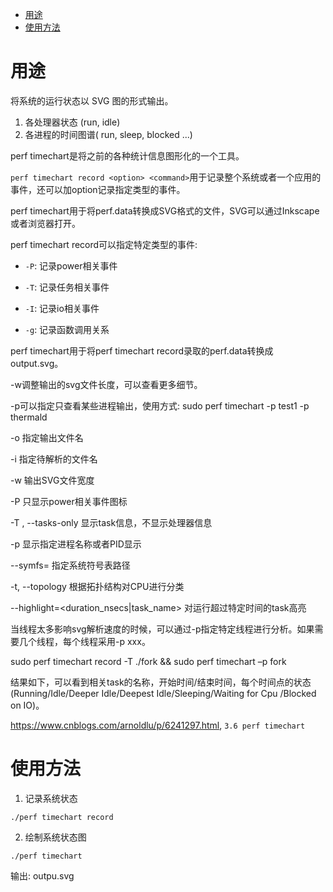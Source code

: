 
<!-- @import "[TOC]" {cmd="toc" depthFrom=1 depthTo=6 orderedList=false} -->

<!-- code_chunk_output -->

- [用途](#用途)
- [使用方法](#使用方法)

<!-- /code_chunk_output -->

# 用途

将系统的运行状态以 SVG 图的形式输出。

1. 各处理器状态 (run, idle)
2. 各进程的时间图谱( run, sleep, blocked ...)


perf timechart是将之前的各种统计信息图形化的一个工具。

`perf timechart record <option> <command>`用于记录整个系统或者一个应用的事件，还可以加option记录指定类型的事件。

perf timechart用于将perf.data转换成SVG格式的文件，SVG可以通过Inkscape或者浏览器打开。

perf timechart record可以指定特定类型的事件: 

* `-P`: 记录power相关事件

* `-T`: 记录任务相关事件

* `-I`: 记录io相关事件

* `-g`: 记录函数调用关系

perf timechart用于将perf timechart record录取的perf.data转换成output.svg。

-w调整输出的svg文件长度，可以查看更多细节。

-p可以指定只查看某些进程输出，使用方式: sudo perf timechart -p test1 -p thermald

-o 指定输出文件名

-i 指定待解析的文件名

-w 输出SVG文件宽度

-P 只显示power相关事件图标

-T , --tasks-only  显示task信息，不显示处理器信息

-p 显示指定进程名称或者PID显示

--symfs=<directory>  指定系统符号表路径

-t, --topology  根据拓扑结构对CPU进行分类

--highlight=<duration_nsecs|task_name>  对运行超过特定时间的task高亮

 

当线程太多影响svg解析速度的时候，可以通过-p指定特定线程进行分析。如果需要几个线程，每个线程采用-p xxx。

sudo perf timechart record -T ./fork && sudo perf timechart –p fork

结果如下，可以看到相关task的名称，开始时间/结束时间，每个时间点的状态(Running/Idle/Deeper Idle/Deepest Idle/Sleeping/Waiting for Cpu /Blocked on IO)。

https://www.cnblogs.com/arnoldlu/p/6241297.html, `3.6 perf timechart`

# 使用方法

1. 记录系统状态

```
./perf timechart record
```

2. 绘制系统状态图

```
./perf timechart
```

输出: outpu.svg

